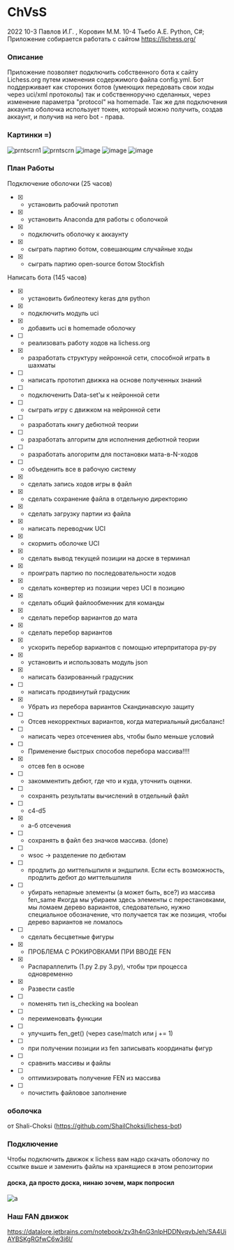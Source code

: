 # ChVsS

2022 
10-3 Павлов И.Г. , Коровин М.М.
10-4 Тьебо А.Е.
Python, C#;
Приложение собирается работать с сайтом https://lichess.org/

### Описание
Приложение позволяет подключить собственного бота к сайту Lichess.org путем изменения содержимого файла config.yml.
Бот поддерживает как стороних ботов (умеющих передовать свои ходы через uci/xml протоколы) так и собственноручно сделанных, через изменение параметра "protocol" 
на homemade. Так же для подключения аккаунта оболочка использует токен, который можно получить, создав аккаунт, и получив на него bot - права.

### Картинки =)

![prntscrn1](https://user-images.githubusercontent.com/113096503/202991638-e31b8883-b6fe-4fe4-9c52-2b7c15b480d7.png)
![prntscrn](https://user-images.githubusercontent.com/113096503/202991644-03cde915-ba2f-4502-b265-246a80410b06.png)
![image](https://user-images.githubusercontent.com/113096503/205003656-4f3fae67-8733-4493-9c73-7656c7e741a2.png)
![image](https://user-images.githubusercontent.com/113096503/229430371-f445b47d-9fc1-48f1-898a-8f1342b97ee0.png)
![image](https://user-images.githubusercontent.com/113096503/229430882-aa8ed20b-78e4-46d4-9dd3-c4f9431e75bf.png)






### План Работы

Подключение оболочки (25 часов)
- [x] - установить рабочий прототип
- [x] - установить Anaconda для работы с оболочкой
- [x] - подключить оболочку к аккаунту
- [x] - сыграть партию ботом, совешающим случайные ходы
- [x] - сыграть партию open-source ботом Stockfish

Написать бота (145 часов)
- [x] - установить библеотеку keras для python
- [x] - подключить модуль uci
- [x] - добавить uci в homemade оболочку
- [ ] - реализовать работу ходов на lichess.org
- [x] - разработать структуру нейронной сети, способной играть в шахматы
- [ ] - написать прототип движка на основе полученных знаний
- [ ] - подключенить Data-set'ы к нейронной сети
- [ ] - сыграть игру с движком на нейронной сети
- [ ] - разработать книгу дебютной теории
- [ ] - разработать алгоритм для исполнения дебютной теории
- [ ] - разработать алогоритм для постановки мата-в-N-ходов
- [ ] - объеденить все в рабочую систему
- [x] - сделать запись ходов игры в файл
- [x] - сделать сохранение файла в отдельную директорию
- [x] - сделать загрузку партии из файла
- [x] - написать переводчик UCI
- [x] - скормить оболочке UCI
- [x] - сделать вывод текущей позиции на доске в терминал
- [x] - проиграть партию по последовательности ходов
- [x] - сделать конвертер из позиции через UCI в позицию
- [x] - сделать общий файлообменник для команды
- [x] - сделать перебор вариантов до мата 
- [x] - сделать перебор вариантов
- [x] - ускорить перебор вариантов с помощью итерпритатора py-py
- [x] - установить и использовать модуль json
- [x] - написать базированный градусник
- [ ] - написать продвинутый градусник
- [x] - Убрать из перебора вариантов Скандинавскую защиту
- [ ] - Отсев некорректных вариантов, когда материальный дисбаланс!
- [ ] - написать через отсечениея abs, чтобы было меньше условий
- [ ] - Применение быстрых способов перебора массива!!!!
- [x] - отсев fen в основе
- [ ] - закомментить дебют, где что и куда, уточнить оценки.
- [ ] - сохранять результаты вычислений в отдельный файл
- [ ] - c4-d5 
- [x] - a-б отсечения
- [ ] - сохранять в файл без значков массива. (done)
- [ ] - wsoc -> разделение по дебютам
- [ ] - продлить до миттельшпиля и эндшпиля. Если есть возможность, продлить дебют до миттельшпиля
- [ ] - убирать непарные элементы (а может быть, все?) из массива fen_same #когда мы убираем здесь элементы с перестановками, мы ломаем дерево вариантов, следовательно, нужно специальное обозначение, что получается так же позиция, чтобы дерево вариантов не ломалось
- [ ] - сделать бесцветные фигуры
- [x] - ПРОБЛЕМА С РОКИРОВКАМИ ПРИ ВВОДЕ FEN
- [x] - Распараллелить (1.py 2.py 3.py), чтобы три процесса одновременно
- [x] - Развести castle
- [ ] - поменять тип is_checking на boolean
- [ ] - переименовать функции
- [ ] - улучшить fen_get() (через case/match или j += 1)
- [ ] - при получении позиции из fen записывать координаты фигур
- [ ] - сравнить массивы и файлы
- [ ] - оптимизировать получение FEN из массива
- [ ] - почистить файловое заполнение
 
### оболочка 
от Shali-Choksi (https://github.com/ShailChoksi/lichess-bot)

### Подключение
Чтобы подключить движок к lichess вам надо скачать оболочку по ссылке выше и заменить файлы на хранящиеся в этом репозитории

#### доска, да просто доска, нинаю зочем, марк попросил
![a](https://user-images.githubusercontent.com/113096503/223968676-473ead2a-9e6b-42b3-b1fc-f3ea8d9fe296.png)

### Наш FAN движок
https://datalore.jetbrains.com/notebook/zv3h4nG3nlpHDDNvqvbJeh/SA4UiAYBSKgRGfwC6w3i6l/

